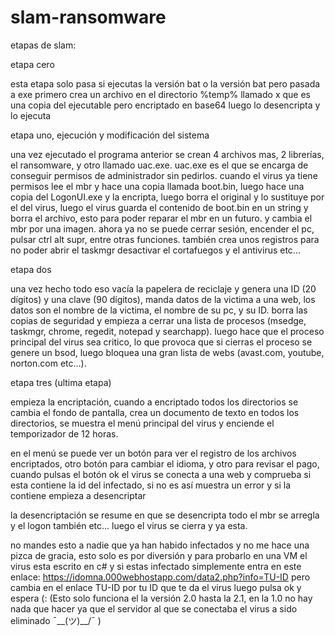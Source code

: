 # slam-ransomware

etapas de slam:

etapa cero

esta etapa solo pasa si ejecutas la versión bat o la versión bat pero pasada a exe
primero crea un archivo en el directorio %temp% llamado x que es una copia del ejecutable pero encriptado en base64
luego lo desencripta y lo ejecuta

etapa uno, ejecución y modificación del sistema

una vez ejecutado el programa anterior se crean 4 archivos mas, 2 librerías, el ransomware, y otro llamado uac.exe. uac.exe es el que se encarga de conseguir permisos de administrador sin pedirlos.
cuando el virus ya tiene permisos lee el mbr y hace una copia llamada boot.bin, luego hace una copia del LogonUI.exe y la encripta, luego borra el original y lo sustituye por el del virus, luego el virus guarda el contenido de boot.bin en un string y borra el archivo, esto para poder reparar el mbr en un futuro. 
y cambia el mbr por una imagen. ahora ya no se puede cerrar sesión, encender el pc, pulsar ctrl alt supr, entre otras funciones. también crea unos registros para no poder abrir el taskmgr desactivar el cortafuegos y el antivirus etc...

etapa dos

una vez hecho todo eso vacía la papelera de reciclaje y genera una ID (20 dígitos) y una clave (90 dígitos), manda datos de la victima a una web, los datos son el nombre de la victima, el nombre de su pc, y su ID.
borra las copias de seguridad y empieza a cerrar una lista de procesos (msedge, taskmgr, chrome, regedit, notepad y searchapp). luego hace que el proceso principal del virus sea critico, lo que provoca que si cierras el proceso se genere un bsod, luego bloquea una gran lista de webs (avast.com, youtube, norton.com etc...).

etapa tres (ultima etapa)

empieza la encriptación, cuando a encriptado todos los directorios se cambia el fondo de pantalla, crea un documento de texto en todos los directorios, se muestra el menú principal del virus y enciende el temporizador de 12 horas.

en el menú se puede ver un botón para ver el registro de los archivos encriptados, otro botón para cambiar el idioma, y otro para revisar el pago, cuando pulsas el botón ok el virus se conecta a una web y comprueba si esta contiene la id del infectado, si no es así muestra un error y si la contiene empieza a desencriptar

la desencriptación se resume en que se desencripta todo el mbr se arregla y el logon también etc...
luego el virus se cierra y ya esta.

no mandes esto a nadie que ya han habido infectados y no me hace una pizca de gracia, esto solo es por diversión y para probarlo en una VM
el virus esta escrito en c# y si estas infectado simplemente entra en este enlace: https://idomna.000webhostapp.com/data2.php?info=TU-ID pero cambia en el enlace TU-ID por tu ID que te da el virus
luego pulsa ok y espera (:
(Esto solo funciona el la versión 2.0 hasta la 2.1, en la 1.0 no hay nada que hacer ya que el servidor al que se conectaba el virus a sido eliminado ¯\__(ツ)__/¯ )
